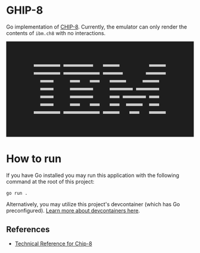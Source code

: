# GHIP-8

Go implementation of [CHIP-8](https://en.wikipedia.org/wiki/CHIP-8). Currently, the emulator can only render the contents of `ibm.ch8` with no interactions.

![](./ibm.png)

# How to run

If you have Go installed you may run this application with the following command at the root of this project:

```bash
go run .
```

Alternatively, you may utilize this project's devcontainer (which has Go preconfigured). [Learn more about devcontainers here](https://code.visualstudio.com/docs/devcontainers/containers).


## References
- [Technical Reference for Chip-8](http://devernay.free.fr/hacks/chip8/C8TECH10.HTM#2.2)